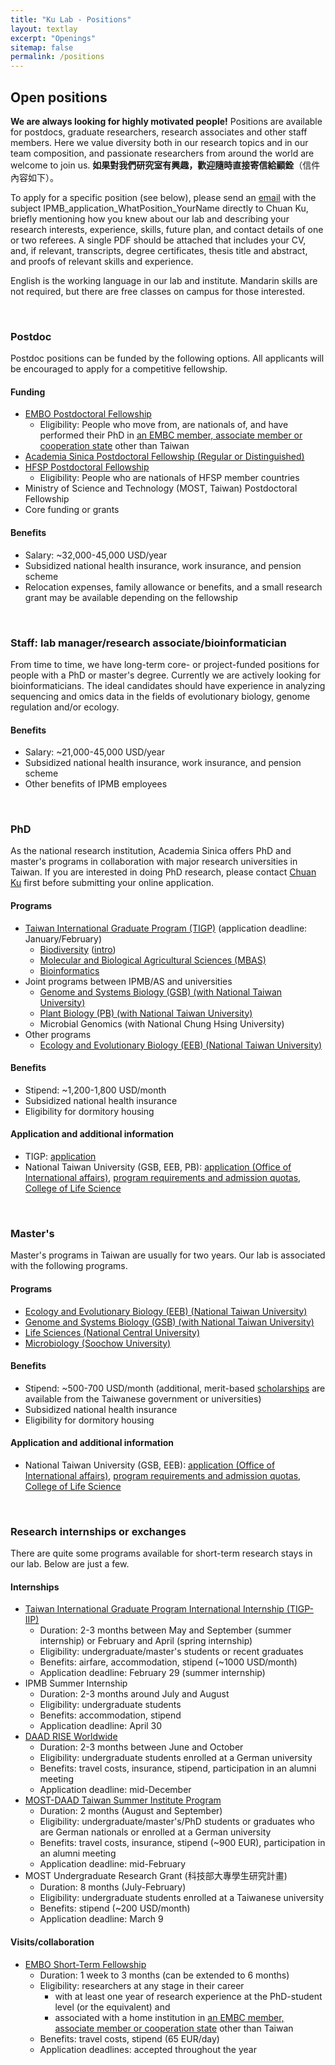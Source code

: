 ```yaml
---
title: "Ku Lab - Positions"
layout: textlay
excerpt: "Openings"
sitemap: false
permalink: /positions
---
```


## Open positions

**We are always looking for highly motivated people!** Positions are available for postdocs, graduate researchers, research associates and other staff members. Here we value diversity both in our research topics and in our team composition, and passionate researchers from around the world are welcome to join us. **如果對我們研究室有興趣，歡迎隨時直接寄信給顧銓**（信件內容如下）。

To apply for a specific position (see below), please send an [email](mailto:chuanku@gate.sinica.edu.tw) with the subject IPMB_application_WhatPosition_YourName directly to Chuan Ku, briefly mentioning how you knew about our lab and describing your research interests, experience, skills, future plan, and contact details of one or two referees. A single PDF should be attached that includes your CV, and, if relevant, transcripts, degree certificates, thesis title and abstract, and proofs of relevant skills and experience.

English is the working language in our lab and institute. Mandarin skills are not required, but there are free classes on campus for those interested.

<br/>

<h3>Postdoc</h3>
Postdoc positions can be funded by the following options. All applicants will be encouraged to apply for a competitive fellowship.

#### Funding
* [EMBO Postdoctoral Fellowship](https://www.embo.org/funding-awards/fellowships/postdoctoral-fellowships)
  * Eligibility: People who move from, are nationals of, and have performed their PhD in [an EMBC member, associate member or cooperation state](https://www.embo.org/about-embo/member-states) other than Taiwan
* [Academia Sinica Postdoctoral Fellowship (Regular or Distinguished)](https://daais.sinica.edu.tw/pages/815)
* [HFSP Postdoctoral Fellowship](https://www.hfsp.org/funding/hfsp-funding/postdoctoral-fellowships)
  * Eligibility: People who are nationals of HFSP member countries
* Ministry of Science and Technology (MOST, Taiwan) Postdoctoral Fellowship
* Core funding or grants

#### Benefits
* Salary: ~32,000-45,000 USD/year
* Subsidized national health insurance, work insurance, and pension scheme
* Relocation expenses, family allowance or benefits, and a small research grant may be available depending on the fellowship


<br/>


### Staff: lab manager/research associate/bioinformatician
From time to time, we have long-term core- or project-funded positions for people with a PhD or master's degree.
Currently we are actively looking for bioinformaticians. The ideal candidates should have experience in analyzing sequencing and omics data in the fields of evolutionary biology, genome regulation and/or ecology.

#### Benefits
* Salary: ~21,000-45,000 USD/year
* Subsidized national health insurance, work insurance, and pension scheme
* Other benefits of IPMB employees

<br/>


### PhD
As the national research institution, Academia Sinica offers PhD and master's programs in collaboration with major research universities in Taiwan. If you are interested in doing PhD research, please contact [Chuan Ku](mailto:chuanku@gate.sinica.edu.tw) first before submitting your online application.

#### Programs
* [Taiwan International Graduate Program (TIGP)](http://tigp.sinica.edu.tw/) (application deadline: January/February)
  * [Biodiversity](http://tigp-biodiv.biodiv.tw/) ([intro](https://www.youtube.com/watch?v=rAPo5M88FXA&ab_channel=BRCAS))
  * [Molecular and Biological Agricultural Sciences (MBAS)](http://abrc.sinica.edu.tw/mbas/)
  * [Bioinformatics](https://tigpbp.iis.sinica.edu.tw/tigpbio/old/index.html)
* Joint programs between IPMB/AS and universities
  * [Genome and Systems Biology (GSB) (with National Taiwan University)](http://gsb.lifescience.ntu.edu.tw/e-introduction%20.htm)
  * [Plant Biology (PB) (with National Taiwan University)](https://www.ntuipb.info/home-eng)
  * Microbial Genomics (with National Chung Hsing University)
* Other programs
  * [Ecology and Evolutionary Biology (EEB) (National Taiwan University)](https://ecology.lifescience.ntu.edu.tw/doku.php/en/program_phd)

#### Benefits
* Stipend: ~1,200-1,800 USD/month
* Subsidized national health insurance
* Eligibility for dormitory housing

#### Application and additional information
* TIGP: [application](https://tigp.apps.sinica.edu.tw/index.php)
* National Taiwan University (GSB, EEB, PB): [application (Office of International affairs)](http://oia.ntu.edu.tw/apply-to-ntu), [program requirements and admission quotas](https://oiasystem.ntu.edu.tw/admission/foreign/requirement/dept.list/id/38/fsemester/1/fdisplay/1?lang=en), [College of Life Science](https://youtu.be/mthyfB0OJR8)

<br/>

### Master's
Master's programs in Taiwan are usually for two years. Our lab is associated with the following programs.

#### Programs
* [Ecology and Evolutionary Biology (EEB) (National Taiwan University)](https://ecology.lifescience.ntu.edu.tw/doku.php/en/program_master)
* [Genome and Systems Biology (GSB) (with National Taiwan University)](http://gsb.lifescience.ntu.edu.tw/e-introduction%20.htm)
* [Life Sciences (National Central University)](https://nculs.in.ncu.edu.tw/index.php/Index/index.html)
* [Microbiology (Soochow University)](http://microbiology.scu.edu.tw/nexus/)

#### Benefits
* Stipend: ~500-700 USD/month (additional, merit-based [scholarships](https://oia.ntu.edu.tw/study-at-ntu/degree-student/scholarships/scholarships-for-prospective-students) are available from the Taiwanese government or universities)
* Subsidized national health insurance
* Eligibility for dormitory housing

#### Application and additional information
* National Taiwan University (GSB, EEB): [application (Office of International affairs)](http://oia.ntu.edu.tw/apply-to-ntu), [program requirements and admission quotas](https://oiasystem.ntu.edu.tw/admission/foreign/requirement/dept.list/id/38/fsemester/1/fdisplay/1?lang=en), [College of Life Science](https://youtu.be/mthyfB0OJR8)

<br/>

### Research internships or exchanges
There are quite some programs available for short-term research stays in our lab. Below are just a few.

#### Internships
* [Taiwan International Graduate Program International Internship (TIGP-IIP)](https://tigpsip.apps.sinica.edu.tw/index.php)
  * Duration: 2-3 months between May and September (summer internship) or February and April (spring internship)
  * Eligibility: undergraduate/master's students or recent graduates
  * Benefits: airfare, accommodation, stipend (~1000 USD/month)
  * Application deadline: February 29 (summer internship)
* IPMB Summer Internship
  * Duration: 2-3 months around July and August
  * Eligibility: undergraduate students
  * Benefits: accommodation, stipend
  * Application deadline: April 30
* [DAAD RISE Worldwide](https://www.daad.de/rise/en/rise-worldwide/)
  * Duration: 2-3 months between June and October
  * Eligibility: undergraduate students enrolled at a German university
  * Benefits: travel costs, insurance, stipend, participation in an alumni meeting
  * Application deadline: mid-December
* [MOST-DAAD Taiwan Summer Institute Program](https://www2.daad.de/ausland/studieren/stipendium/de/70-stipendien-finden-und-bewerben/?status=3&target=103&subjectGrps=&intention=&daad=&q=&page=5&detail=50745820)
  * Duration: 2 months (August and September)
  * Eligibility: undergraduate/master's/PhD students or graduates who are German nationals or enrolled at a German university
  * Benefits: travel costs, insurance, stipend (~900 EUR), participation in an alumni meeting
  * Application deadline: mid-February
* MOST Undergraduate Research Grant (科技部大專學生研究計畫)
    * Duration: 8 months (July-February)
    * Eligibility: undergraduate students enrolled at a Taiwanese university
    * Benefits: stipend (~200 USD/month)
    * Application deadline: March 9

#### Visits/collaboration
* [EMBO Short-Term Fellowship](https://www.embo.org/funding-awards/fellowships/short-term-fellowships)
  * Duration: 1 week to 3 months (can be extended to 6 months)
  * Eligibility: researchers at any stage in their career
    * with at least one year of research experience at the PhD-student level (or the equivalent) and
    * associated with a home institution in [an EMBC member, associate member or cooperation state](https://www.embo.org/about-embo/member-states) other than Taiwan
  * Benefits: travel costs, stipend (65 EUR/day)
  * Application deadlines: accepted throughout the year

<br/>
